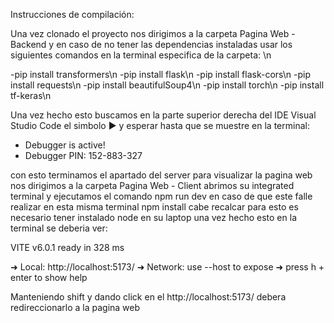 Instrucciones de compilación: 

Una vez clonado el proyecto nos dirigimos a la carpeta Pagina Web - Backend y en caso de no tener las dependencias instaladas usar los siguientes comandos en la terminal especifica de la carpeta: \n

-pip install transformers\n
-pip install flask\n
-pip install flask-cors\n
-pip install requests\n
-pip install beautifulSoup4\n
-pip install torch\n
-pip install tf-keras\n


Una vez hecho esto buscamos en la parte superior derecha del IDE Visual Studio Code el simbolo ▶︎ y esperar hasta que se muestre en la terminal:
 * Debugger is active!
 * Debugger PIN: 152-883-327

con esto terminamos el apartado del server para visualizar la pagina web nos dirigimos a la carpeta Pagina Web - Client abrimos su integrated terminal y ejecutamos el comando npm run dev en caso de que este falle realizar en esta misma terminal npm install 
cabe recalcar para esto es necesario tener instalado node en su laptop una vez hecho esto en la terminal se deberia ver:

 VITE v6.0.1  ready in 328 ms

  ➜  Local:   http://localhost:5173/
  ➜  Network: use --host to expose
  ➜  press h + enter to show help

Manteniendo shift y dando click en el  http://localhost:5173/ debera redireccionarlo a la pagina web
